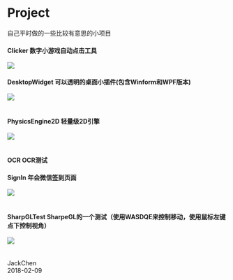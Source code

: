 # Project
自己平时做的一些比较有意思的小项目

#### Clicker 数字小游戏自动点击工具<br><br>![](https://github.com/chen365409389/Project/blob/master/Img/Clicker.png)<br>
#### DesktopWidget 可以透明的桌面小插件(包含Winform和WPF版本)<br><br>![](https://github.com/chen365409389/Project/blob/master/Img/DesktopWidget.png)<br><br>
#### PhysicsEngine2D 轻量级2D引擎<br><br>![](https://github.com/chen365409389/Project/blob/master/Img/PhysicsEngine.png)<br><br>
#### OCR	OCR测试
#### SignIn 年会微信签到页面<br><br>![](https://github.com/chen365409389/Project/blob/master/Img/SignIn.jpg)<br><br>
#### SharpGLTest SharpeGL的一个测试（使用WASDQE来控制移动，使用鼠标左键点下控制视角）<br><br>![](https://github.com/chen365409389/Project/blob/master/Img/SharpeGL.png)<br><br>

JackChen<br>
2018-02-09

